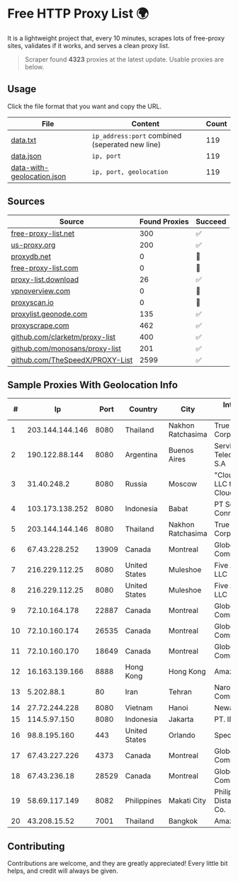 
# Free HTTP Proxy List 🌍

It is a lightweight project that, every 10 minutes, scrapes lots of free-proxy sites, validates if it works, and serves a clean proxy list.


> Scraper found **4323** proxies at the latest update. Usable proxies are below.

## Usage

Click the file format that you want and copy the URL.


|File|Content|Count|
|----|-------|-----|
|[data.txt](https://raw.githubusercontent.com/themiralay/Proxy-List-World/master/data.txt)|`ip_address:port` combined (seperated new line)|119|
|[data.json](https://raw.githubusercontent.com/themiralay/Proxy-List-World/master/data.json)|`ip, port`|119|
|[data-with-geolocation.json](https://raw.githubusercontent.com/themiralay/Proxy-List-World/master/data-with-geolocation.json)|`ip, port, geolocation`|119|

## Sources

|Source|Found Proxies|Succeed|
|------|-------------|-------|
|[free-proxy-list.net](https://free-proxy-list.net)|300|✅|
|[us-proxy.org](https://www.us-proxy.org)|200|✅|
|[proxydb.net](http://proxydb.net)|0|🚫|
|[free-proxy-list.com](https://free-proxy-list.com/?page=&port=&type%5B%5D=http&type%5B%5D=https&up_time=0&search=Search)|0|🚫|
|[proxy-list.download](https://www.proxy-list.download/HTTP)|26|✅|
|[vpnoverview.com](https://vpnoverview.com/privacy/anonymous-browsing/free-proxy-servers)|0|🚫|
|[proxyscan.io](https://www.proxyscan.io)|0|🚫|
|[proxylist.geonode.com](https://proxylist.geonode.com/api/proxy-list?limit=300&page=1&sort_by=lastChecked&sort_type=desc&protocols=http,https)|135|✅|
|[proxyscrape.com](https://api.proxyscrape.com/v2/?request=displayproxies&protocol=http&timeout=10000&country=all&ssl=all&anonymity=all)|462|✅|
|[github.com/clarketm/proxy-list](https://raw.githubusercontent.com/clarketm/proxy-list/master/proxy-list-raw.txt)|400|✅|
|[github.com/monosans/proxy-list](https://raw.githubusercontent.com/monosans/proxy-list/main/proxies/http.txt)|201|✅|
|[github.com/TheSpeedX/PROXY-List](https://raw.githubusercontent.com/TheSpeedX/PROXY-List/master/http.txt)|2599|✅|


## Sample Proxies With Geolocation Info

|#|Ip|Port|Country|City|Internet Service Provider|
|-|--|----|-------|----|-------------------------|
|1|203.144.144.146|8080|Thailand|Nakhon Ratchasima|True Internet Corporation CO. Ltd.|
|2|190.122.88.144|8080|Argentina|Buenos Aires|Servicios y Telecomunicaciones S.A|
|3|31.40.248.2|8080|Russia|Moscow|"Cloud Technologies" LLC trading as Cloud.ru|
|4|103.173.138.252|8080|Indonesia|Babat|PT Serayu Multi Connection|
|5|203.144.144.146|8080|Thailand|Nakhon Ratchasima|True Internet Corporation CO. Ltd.|
|6|67.43.228.252|13909|Canada|Montreal|GloboTech Communications|
|7|216.229.112.25|8080|United States|Muleshoe|Five Area Systems, LLC|
|8|216.229.112.25|8080|United States|Muleshoe|Five Area Systems, LLC|
|9|72.10.164.178|22887|Canada|Montreal|GloboTech Communications|
|10|72.10.160.174|26535|Canada|Montreal|GloboTech Communications|
|11|72.10.160.170|18649|Canada|Montreal|GloboTech Communications|
|12|16.163.139.166|8888|Hong Kong|Hong Kong|Amazon.com, Inc.|
|13|5.202.88.1|80|Iran|Tehran|Naroon Intelligent Communications LTD|
|14|27.72.244.228|8080|Vietnam|Hanoi|Newass2011xDSLHN|
|15|114.5.97.150|8080|Indonesia|Jakarta|PT. INDOSAT Tbk|
|16|98.8.195.160|443|United States|Orlando|Spectrum|
|17|67.43.227.226|4373|Canada|Montreal|GloboTech Communications|
|18|67.43.236.18|28529|Canada|Montreal|GloboTech Communications|
|19|58.69.117.149|8082|Philippines|Makati City|Philippine Long Distance Telephone Co.|
|20|43.208.15.52|7001|Thailand|Bangkok|Amazon.com, Inc.|



## Contributing

Contributions are welcome, and they are greatly appreciated! Every
little bit helps, and credit will always be given.

